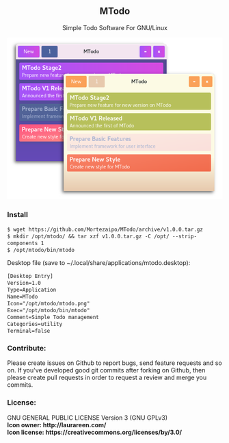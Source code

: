 <div align="center">
     <p style="text-align:center"><h2>MTodo</h2></p>
     <p style="text-align:center">Simple Todo Software For GNU/Linux</p>
     <img src="screenshot.png">
</div>

<h3>Install</h3>

```
$ wget https://github.com/Mortezaipo/MTodo/archive/v1.0.0.tar.gz
$ mkdir /opt/mtodo/ && tar xzf v1.0.0.tar.gz -C /opt/ --strip-components 1
$ /opt/mtodo/bin/mtodo
```

Desktop file (save to ~/.local/share/applications/mtodo.desktop):

```
[Desktop Entry]
Version=1.0
Type=Application
Name=MTodo
Icon="/opt/mtodo/mtodo.png"
Exec="/opt/mtodo/bin/mtodo"
Comment=Simple Todo management
Categories=utility
Terminal=false
```

<h3>Contribute:</h3>
Please create issues on Github to report bugs, send feature requests and so on. If you've developed good git commits after forking on Github, then please create pull requests in order to request a review and merge you commits.

<h3>License:</h3>
GNU GENERAL PUBLIC LICENSE Version 3 (GNU GPLv3)
<br>
<strong>Icon owner:<strong> http://laurareen.com/ <br>
<strong>Icon license:</strong> https://creativecommons.org/licenses/by/3.0/